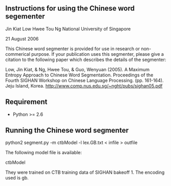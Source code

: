 Instructions for using the Chinese word segementer
--------------------------------------------------

Jin Kiat Low
Hwee Tou Ng
National University of Singapore

21 August 2006


This Chinese word segmenter is provided for use in research or
non-commerical purpose. If your publication uses this segmenter,
please give a citation to the following paper which describes the
details of the segmenter:

Low, Jin Kiat, & Ng, Hwee Tou, & Guo, Wenyuan (2005). A Maximum
Entropy Approach to Chinese Word Segmentation. Proceedings of the
Fourth SIGHAN Workshop on Chinese Language Processing.
(pp. 161-164). Jeju Island, Korea.
http://www.comp.nus.edu.sg/~nght/pubs/sighan05.pdf


Requirement
-----------

* Python >= 2.6


Running the Chinese word segmenter
----------------------------------

python2 segment.py -m ctbModel -l lex.GB.txt < infile > outfile

The following model file is available:

ctbModel 

They were trained on CTB training data of SIGHAN bakeoff 1. The
encoding used is gb.




